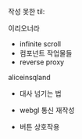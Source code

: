 작성 못한 til:



이리오너라

- infinite scroll
- 컴포넌트 작업물들
- reverse proxy



aliceinsqland

- 대사 넘기는 법

- webgl 통신 재작성
- 버튼 상호작용

